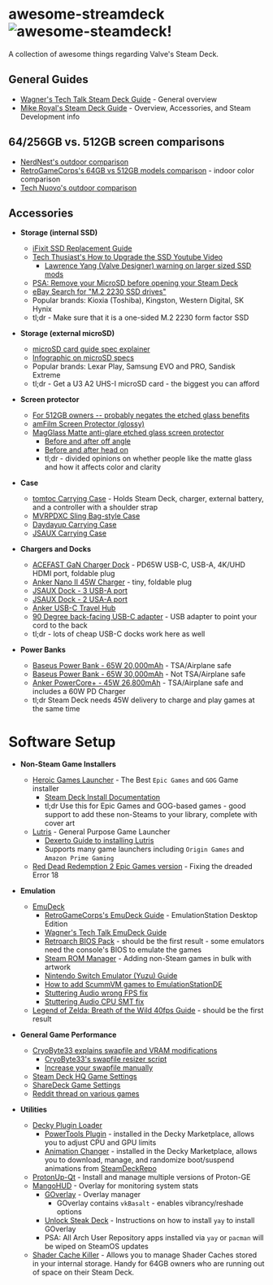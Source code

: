 # awesome-streamdeck ![awesome-steamdeck!](https://img.shields.io/badge/awesome-steam%20deck-blue "awesome steam deck badge")
A collection of awesome things regarding Valve's Steam Deck.

## General Guides
- [Wagner's Tech Talk Steam Deck Guide](https://wagnerstechtalk.com/steamdeck/) - General overview
- [Mike Royal's Steam Deck Guide](https://github.com/mikeroyal/Steam-Deck-Guide) - Overview, Accessories, and Steam Development info

## 64/256GB vs. 512GB screen comparisons
- [NerdNest's outdoor comparison](https://www.youtube.com/watch?v=U3XvcoBt_YI)
- [RetroGameCorps's 64GB vs 512GB models comparison](https://www.youtube.com/watch?v=jApCGIFS1JI) - indoor color comparison
- [Tech Nuovo's outdoor comparison](https://www.youtube.com/watch?v=XtzQ9WrYr_8)

## Accessories
- **Storage (internal SSD)**
    - [iFixit SSD Replacement Guide](https://www.ifixit.com/Guide/Steam+Deck+SSD+Replacement/148989)
    - [Tech Thusiast's How to Upgrade the SSD Youtube Video](https://www.youtube.com/watch?v=pwEo2qwPfig)
        - [Lawrence Yang (Valve Designer) warning on larger sized SSD mods](https://twitter.com/lawrenceyang/status/1540863166438969345)
    - [PSA: Remove your MicroSD before opening your Steam Deck](https://www.reddit.com/r/SteamDeck/comments/tsdjxz/psa_dont_forget_to_remove_your_microsd_card/)
    - [eBay Search for "M.2 2230 SSD drives"](https://www.ebay.com/sch/i.html?_nkw=2230+ssd)
    - Popular brands: Kioxia (Toshiba), Kingston, Western Digital, SK Hynix
    - tl;dr - Make sure that it is a one-sided M.2 2230 form factor SSD

- **Storage (external microSD)**
    - [microSD card guide spec explainer](https://www.reddit.com/r/SteamDeck/comments/x1wasq/psa_a_microsd_card_guide_that_seems_to_be_sorely/)
    - [Infographic on microSD specs](https://www.reddit.com/r/SteamDeck/comments/x1wasq/psa_a_microsd_card_guide_that_seems_to_be_sorely/)
    - Popular brands: Lexar Play, Samsung EVO and PRO, Sandisk Extreme
    - tl;dr - Get a U3 A2 UHS-I microSD card - the biggest you can afford

- **Screen protector**
    - [For 512GB owners -- probably negates the etched glass benefits](https://www.reddit.com/r/SteamDeck/comments/tc8g4p/people_with_steam_decks_especially_the_512_gb/)
    - [amFilm Screen Protector (glossy)](https://www.amazon.com/amFilm-Screen-Protector-Compatible-Steam/dp/B09TPF6NQ8)
    - [MagGlass Matte anti-glare etched glass screen protector](https://www.amazon.com/dp/B09X82S4XL/)
        - [Before and after off angle](https://www.reddit.com/r/SteamDeck/comments/tzgylh/before_and_after_applying_the_magglass_antiglare/)
        - [Before and after head on](https://www.reddit.com/r/SteamDeck/comments/w7i365/just_receiced_my_magglass_matte_screen_protector/)
        - tl;dr - divided opinions on whether people like the matte glass and how it affects color and clarity

- **Case**
    - [tomtoc Carrying Case](https://www.amazon.com/dp/B09ZYFV1GD/) - Holds Steam Deck, charger, external battery, and a controller with a shoulder strap
    - [MVRPDXC Sling Bag-style Case](https://www.amazon.com/dp/B0B2QRVPGL/)
    - [Daydayup Carrying Case](https://www.amazon.com/dp/B09STVV9M8/)
    - [JSAUX Carrying Case](https://www.amazon.com/dp/B09ZB1RZ2G/)

- **Chargers and Docks**
    - [ACEFAST GaN Charger Dock](https://www.amazon.com/gp/product/B09W5T391Z/) - PD65W USB-C, USB-A, 4K/UHD HDMI port, foldable plug
    - [Anker Nano II 45W Charger](https://www.amazon.com/dp/B08T5QVTKW/) - tiny, foldable plug
    - [JSAUX Dock - 3 USB-A port](https://www.amazon.com/dp/B0B7HVZNMB)
    - [JSAUX Dock - 2 USA-A port](https://www.amazon.com/dp/B0B28PCDM2)
    - [Anker USB-C Travel Hub](https://www.amazon.com/dp/B07ZVKTP53/)
    - [90 Degree back-facing USB-C adapter](https://www.amazon.com/dp/B0B9T7X22Z) - USB adapter to point your cord to the back
    - tl;dr - lots of cheap USB-C docks work here as well


- **Power Banks**
    - [Baseus Power Bank - 65W 20,000mAh](https://www.amazon.com/dp/B08THCNNCS) - TSA/Airplane safe
    - [Baseus Power Bank - 65W 30,000mAh](https://www.amazon.com/dp/B08JV4W4NY/) - Not TSA/Airplane safe
    - [Anker PowerCore+ - 45W 26,800mAh](https://www.amazon.com/dp/B07XRJZXKY/) - TSA/Airplane safe and includes a 60W PD Charger
    - tl;dr Steam Deck needs 45W delivery to charge and play games at the same time

# Software Setup
- **Non-Steam Game Installers**
    - [Heroic Games Launcher](https://heroicgameslauncher.com/) - The Best `Epic Games` and `GOG` Game installer
        - [Steam Deck Install Documentation](https://github.com/Heroic-Games-Launcher/HeroicGamesLauncher/wiki/SteamDeck---Flatpak)
        - tl;dr Use this for Epic Games and GOG-based games - good support to add these non-Steams to your library, complete with cover art
    - [Lutris](https://lutris.net/) - General Purpose Game Launcher
        - [Dexerto Guide to installing Lutris](https://www.dexerto.com/tech/how-to-install-epic-games-on-steam-deck-1894333/)
        - Supports many game launchers including `Origin Games` and `Amazon Prime Gaming`
    - [Red Dead Redemption 2 Epic Games version](https://www.reddit.com/r/SteamDeck/comments/xzwuvf/red_dead_redemption_2_epic_games_version_now/) - Fixing the dreaded Error 18

- **Emulation**
    - [EmuDeck](https://www.emudeck.com/)
        - [RetroGameCorps's EmuDeck Guide](https://retrogamecorps.com/2022/04/10/my-ultimate-steam-deck-emulation-setup/) - EmulationStation Desktop Edition
        - [Wagner's Tech Talk EmuDeck Guide](https://wagnerstechtalk.com/sd-emudeck/)
        - [Retroarch BIOS Pack](https://www.google.com/search?q=Retroarch+BIOS+Pack+2022) - should be the first result - some emulators need the console's BIOS to emulate the games
        - [Steam ROM Manager](https://github.com/SteamGridDB/steam-rom-manager) - Adding non-Steam games in bulk with artwork
        - [Nintendo Switch Emulator (Yuzu) Guide](https://www.youtube.com/watch?v=DvM8FzxDqHQ)
        - [How to add ScummVM games to EmulationStationDE](https://gitlab.com/es-de/emulationstation-de/-/blob/master/USERGUIDE.md#scummvm)
        - [Stuttering Audio wrong FPS fix](https://www.reddit.com/r/SteamDeck/comments/v69ex5/dont_be_like_me_if_youre_experiencing_stutter_in/)
        - [Stuttering Audio CPU SMT fix](https://www.reddit.com/r/SteamDeck/comments/uj4522/lpt_getting_emulator_stuttering_try_disabling_cpu/)
    - [Legend of Zelda: Breath of the Wild 40fps Guide](https://www.google.com/search?q=legend+of+zelda+breath+of+the+wild+40fps+guide+reddit) - should be the first result

- **General Game Performance**
    - [CryoByte33 explains swapfile and VRAM modifications](https://www.youtube.com/watch?v=3iivwka513Y)
        - [CryoByte33's swapfile resizer script](https://github.com/CryoByte33/steam-deck-swap-resizer)
        - [Increase your swapfile manually](https://www.reddit.com/r/SteamDeck/comments/waiujt/how_to_increase_the_swap_on_the_deck/)
    - [Steam Deck HQ Game Settings](https://steamdeckhq.com/game-settings/)
    - [ShareDeck Game Settings](https://sharedeck.games/)
    - [Reddit thread on various games](https://www.reddit.com/r/SteamDeck/comments/uk1ksk/optimized_steam_deck_performanceimage_quality/)
    
- **Utilities**
    - [Decky Plugin Loader](https://github.com/SteamDeckHomebrew/decky-loader)
        - [PowerTools Plugin](https://github.com/NGnius/PowerTools) - installed in the Decky Marketplace, allows you to adjust CPU and GPU limits
        - [Animation Changer](https://github.com/TheLogicMaster/SDH-AnimationChanger) - installed in the Decky Marketplace, allows you to download, manage, and randomize boot/suspend animations from [SteamDeckRepo](https://steamdeckrepo.com/)
    - [ProtonUp-Qt](https://davidotek.github.io/protonup-qt/) - Install and manage multiple versions of Proton-GE
    - [MangoHUD](https://github.com/flightlessmango/MangoHud) - Overlay for monitoring system stats
        - [GOverlay](https://github.com/benjamimgois/goverlay) - Overlay manager
            - GOverlay contains `vkBasalt` - enables vibrancy/reshade options
        - [Unlock Steak Deck](https://christitus.com/unlock-steam-deck/) - Instructions on how to install `yay` to install GOverlay
        - PSA: All Arch User Repository apps installed via `yay` or `pacman` will be wiped on SteamOS updates
    - [Shader Cache Killer](https://github.com/scawp/Steam-Deck.Shader-Cache-Killer) - Allows you to manage Shader Caches stored in your internal storage.  Handy for 64GB owners who are running out of space on their Steam Deck.
